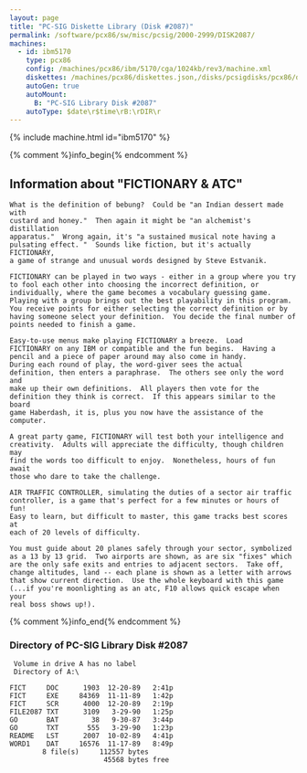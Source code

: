 ```yaml
---
layout: page
title: "PC-SIG Diskette Library (Disk #2087)"
permalink: /software/pcx86/sw/misc/pcsig/2000-2999/DISK2087/
machines:
  - id: ibm5170
    type: pcx86
    config: /machines/pcx86/ibm/5170/cga/1024kb/rev3/machine.xml
    diskettes: /machines/pcx86/diskettes.json,/disks/pcsigdisks/pcx86/diskettes.json
    autoGen: true
    autoMount:
      B: "PC-SIG Library Disk #2087"
    autoType: $date\r$time\rB:\rDIR\r
---
```


{% include machine.html id="ibm5170" %}

{% comment %}info_begin{% endcomment %}

## Information about "FICTIONARY & ATC"

    What is the definition of bebung?  Could be "an Indian dessert made with
    custard and honey."  Then again it might be "an alchemist's distillation
    apparatus."  Wrong again, it's "a sustained musical note having a
    pulsating effect. "  Sounds like fiction, but it's actually FICTIONARY,
    a game of strange and unusual words designed by Steve Estvanik.
    
    FICTIONARY can be played in two ways - either in a group where you try
    to fool each other into choosing the incorrect definition, or
    individually, where the game becomes a vocabulary guessing game.
    Playing with a group brings out the best playability in this program.
    You receive points for either selecting the correct definition or by
    having someone select your definition.  You decide the final number of
    points needed to finish a game.
    
    Easy-to-use menus make playing FICTIONARY a breeze.  Load
    FICTIONARY on any IBM or compatible and the fun begins.  Having a
    pencil and a piece of paper around may also come in handy.
    During each round of play, the word-giver sees the actual
    definition, then enters a paraphrase.  The others see only the word and
    make up their own definitions.  All players then vote for the
    definition they think is correct.  If this appears similar to the board
    game Haberdash, it is, plus you now have the assistance of the
    computer.
    
    A great party game, FICTIONARY will test both your intelligence and
    creativity.  Adults will appreciate the difficulty, though children may
    find the words too difficult to enjoy.  Nonetheless, hours of fun await
    those who dare to take the challenge.
    
    AIR TRAFFIC CONTROLLER, simulating the duties of a sector air traffic
    controller, is a game that's perfect for a few minutes or hours of fun!
    Easy to learn, but difficult to master, this game tracks best scores at
    each of 20 levels of difficulty.
    
    You must guide about 20 planes safely through your sector, symbolized
    as a 13 by 13 grid.  Two airports are shown, as are six "fixes" which
    are the only safe exits and entries to adjacent sectors.  Take off,
    change altitudes, land -- each plane is shown as a letter with arrows
    that show current direction.  Use the whole keyboard with this game
    (...if you're moonlighting as an atc, F10 allows quick escape when your
    real boss shows up!).
{% comment %}info_end{% endcomment %}


### Directory of PC-SIG Library Disk #2087

     Volume in drive A has no label
     Directory of A:\

    FICT     DOC      1903  12-20-89   2:41p
    FICT     EXE     84369  11-11-89   1:42p
    FICT     SCR      4000  12-20-89   2:19p
    FILE2087 TXT      3109   3-29-90   1:25p
    GO       BAT        38   9-30-87   3:44p
    GO       TXT       555   3-29-90   1:23p
    README   LST      2007  10-02-89   4:41p
    WORD1    DAT     16576  11-17-89   8:49p
            8 file(s)     112557 bytes
                           45568 bytes free
